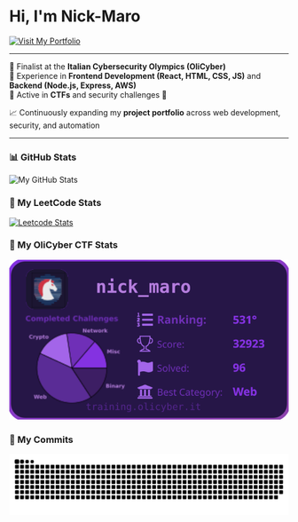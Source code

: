 # Hi, I'm Nick-Maro

<a href="https://marottanicolo.me">
  <img src="https://img.shields.io/badge/Visit-My%20Portfolio-purple?style=for-the-badge" alt="Visit My Portfolio">
</a>

---

🔹 Finalist at the **Italian Cybersecurity Olympics (OliCyber)**  
🔹 Experience in **Frontend Development (React, HTML, CSS, JS)** and **Backend (Node.js, Express, AWS)**  
🔹 Active in **CTFs** and security challenges 🔐  

📈 Continuously expanding my **project portfolio** across web development, security, and automation  

---

### 📊 GitHub Stats
![My GitHub Stats](https://github-readme-stats.vercel.app/api/top-langs/?username=Nick-Maro&layout=compact&langs_count=10&theme=dark)

### 🧮 My LeetCode Stats
<a href="https://leetcode.com/nick007sbt">
  <img src="https://leetcard.jacoblin.cool/nick007sbt" alt="Leetcode Stats">
</a>

### 🔐 My OliCyber CTF Stats
<img src="https://raw.githubusercontent.com/Nick-Maro/ocbadge_themes/main/card.svg" alt="OC Badge">

### 🐍 My Commits
![GitHub Snake Contribution Graph](https://github.com/Nick-Maro/Nick-Maro/blob/output/github-snake-dark.svg)

